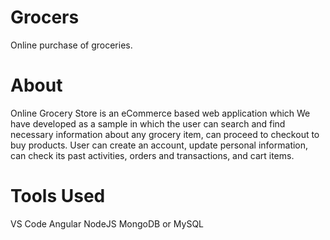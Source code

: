 # Grocers
Online purchase of groceries.

# About
Online Grocery Store is an eCommerce based web application which We have developed as a sample in which the user can search and find necessary information about any grocery item, can proceed to checkout to buy products. User can create an account, update personal information, can check its past activities, orders and transactions, and cart items.

# Tools Used
VS Code
Angular
NodeJS
MongoDB or MySQL

